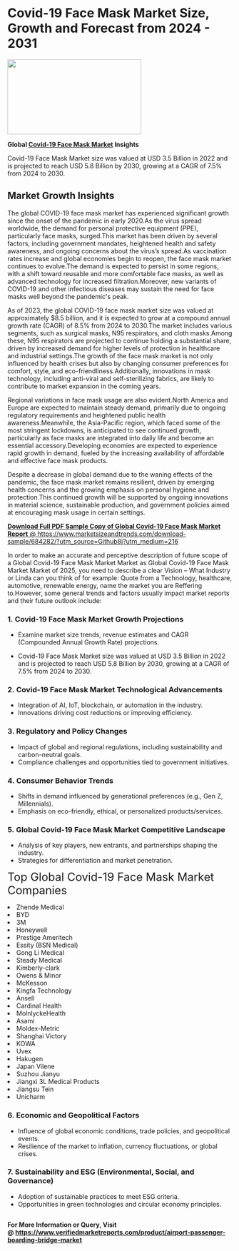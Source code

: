 <H1>Covid-19 Face Mask Market Size, Growth and Forecast from 2024 - 2031</H1><img class="aligncenter size-medium wp-image-584254" src="https://thirdeyenews.in/wp-content/uploads/2024/09/Global-Market-Research-300x168.jpeg" alt="" width="300" height="168" /><p><strong>Global&nbsp;<a href="https://www.marketsizeandtrends.com/download-sample/684282/?utm_source=Github8j?utm_medium=216">Covid-19 Face Mask Market</a> Insights</strong></p><p>Covid-19 Face Mask Market size was valued at USD 3.5 Billion in 2022 and is projected to reach USD 5.8 Billion by 2030, growing at a CAGR of 7.5% from 2024 to 2030.</p><p><h2>Market Growth Insights</h2> <p>The global COVID-19 face mask market has experienced significant growth since the onset of the pandemic in early 2020.As the virus spread worldwide, the demand for personal protective equipment (PPE), particularly face masks, surged.This market has been driven by several factors, including government mandates, heightened health and safety awareness, and ongoing concerns about the virus’s spread.As vaccination rates increase and global economies begin to reopen, the face mask market continues to evolve.The demand is expected to persist in some regions, with a shift toward reusable and more comfortable face masks, as well as advanced technology for increased filtration.Moreover, new variants of COVID-19 and other infectious diseases may sustain the need for face masks well beyond the pandemic's peak.</p> <p><a href="#"></a></p> <p>As of 2023, the global COVID-19 face mask market size was valued at approximately $8.5 billion, and it is expected to grow at a compound annual growth rate (CAGR) of 8.5% from 2024 to 2030.The market includes various segments, such as surgical masks, N95 respirators, and cloth masks.Among these, N95 respirators are projected to continue holding a substantial share, driven by increased demand for higher levels of protection in healthcare and industrial settings.The growth of the face mask market is not only influenced by health crises but also by changing consumer preferences for comfort, style, and eco-friendliness.Additionally, innovations in mask technology, including anti-viral and self-sterilizing fabrics, are likely to contribute to market expansion in the coming years.</p> <p>Regional variations in face mask usage are also evident.North America and Europe are expected to maintain steady demand, primarily due to ongoing regulatory requirements and heightened public health awareness.Meanwhile, the Asia-Pacific region, which faced some of the most stringent lockdowns, is anticipated to see continued growth, particularly as face masks are integrated into daily life and become an essential accessory.Developing economies are expected to experience rapid growth in demand, fueled by the increasing availability of affordable and effective face mask products.</p> <p>Despite a decrease in global demand due to the waning effects of the pandemic, the face mask market remains resilient, driven by emerging health concerns and the growing emphasis on personal hygiene and protection.This continued growth will be supported by ongoing innovations in material science, sustainable production, and government policies aimed at encouraging mask usage in certain settings.</p> <p><a href="#"></p><p><span class=""><strong>Download Full PDF Sample Copy of Global Covid-19 Face Mask Market Report</strong> @ <a href="https://www.marketsizeandtrends.com/download-sample/684282/?utm_source=Github8j?utm_medium=216" target="_blank">https://www.marketsizeandtrends.com/download-sample/684282/?utm_source=Github8j?utm_medium=216</a></span></p><p>In order to make an accurate and perceptive description of future scope of a Global&nbsp;Covid-19 Face Mask Market Market as Global&nbsp;Covid-19 Face Mask Market Market of 2025, you need to describe a clear Vision &ndash; What Industry or Linda can you think of for example: Quote from a Technology, healthcare, automotive, renewable energy, name the market you are Reffering to.However, some general trends and factors usually impact market reports and their future outlook include:</p><h3>1.&nbsp;<strong>Covid-19 Face Mask Market Growth Projections</strong></h3><ul><li>Examine market size trends, revenue estimates and CAGR (Compounded Annual Growth Rate) projections.</li><li><p>Covid-19 Face Mask Market size was valued at USD 3.5 Billion in 2022 and is projected to reach USD 5.8 Billion by 2030, growing at a CAGR of 7.5% from 2024 to 2030.</p></li></ul><h3>2.&nbsp;<strong>Covid-19 Face Mask Market Technological Advancements</strong></h3><ul><li>Integration of AI, IoT, blockchain, or automation in the industry.</li><li>Innovations driving cost reductions or improving efficiency.</li></ul><h3>3.&nbsp;<strong>Regulatory and Policy Changes</strong></h3><ul><li>Impact of global and regional regulations, including sustainability and carbon-neutral goals.</li><li>Compliance challenges and opportunities tied to government initiatives.</li></ul><h3>4.&nbsp;<strong>Consumer Behavior Trends</strong></h3><ul><li>Shifts in demand influenced by generational preferences (e.g., Gen Z, Millennials).</li><li>Emphasis on eco-friendly, ethical, or personalized products/services.</li></ul><h3>5.&nbsp;<strong>Global Covid-19 Face Mask Market Competitive Landscape</strong></h3><ul><li>Analysis of key players, new entrants, and partnerships shaping the industry.</li><li>Strategies for differentiation and market penetration.</li></ul><p data-pm-slice="1 1 []"><span style="color: inherit; font-family: inherit; font-size: 25px;">Top Global Covid-19 Face Mask Market Companies</span></p><div class="" data-test-id=""><p><li>Zhende Medical</li><li> BYD</li><li> 3M</li><li> Honeywell</li><li> Prestige Ameritech</li><li> Essity (BSN Medical)</li><li> Gong Li Medical</li><li> Steady Medical</li><li> Kimberly-clark</li><li> Owens & Minor</li><li> McKesson</li><li> Kingfa Technology</li><li> Ansell</li><li> Cardinal Health</li><li> MolnlyckeHealth</li><li> Asami</li><li> Moldex-Metric</li><li> Shanghai Victory</li><li> KOWA</li><li> Uvex</li><li> Hakugen</li><li> Japan Vilene</li><li> Suzhou Jianyu</li><li> Jiangxi 3L Medical Products</li><li> Jiangsu Tein</li><li> Unicharm</li></p></div><h3>6.&nbsp;<strong>Economic and Geopolitical Factors</strong></h3><ul><li>Influence of global economic conditions, trade policies, and geopolitical events.</li><li>Resilience of the market to inflation, currency fluctuations, or global crises.</li></ul><h3>7.&nbsp;<strong>Sustainability and ESG (Environmental, Social, and Governance)</strong></h3><ul><li>Adoption of sustainable practices to meet ESG criteria.</li><li>Opportunities in green technologies and circular economy principles.</li></ul><h2><strong style="font-size: 14px;">For More Information or Query, Visit @&nbsp;</strong><a style="background-color: #ffffff; font-size: 14px;" href="https://www.marketsizeandtrends.com/report/covid-19-face-mask-market/" target="_blank">https://www.verifiedmarketreports.com/product/airport-passenger-boarding-bridge-market</a></h2>